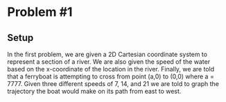 
# Problem #1 

## Setup
In the first problem, we are given a 2D Cartesian coordinate system to represent a section of a river. 
We are also given the speed of the water based on the x-coordinate of the location in the river.
Finally, we are told that a ferryboat is attempting to cross from point (a,0) to (0,0) where a = 7777. 
Given three different speeds of 7, 14, and 21 we are told to graph the trajectory the boat would make on its path from east to west.
